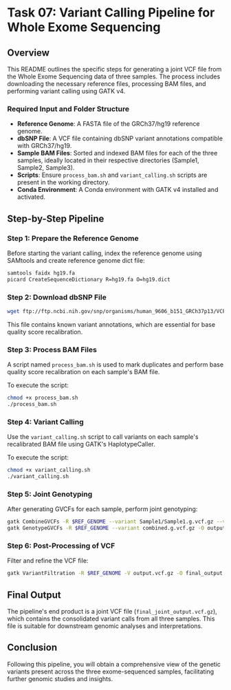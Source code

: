 # Task 07: Variant Calling Pipeline for Whole Exome Sequencing

## Overview
This README outlines the specific steps for generating a joint VCF file from the Whole Exome Sequencing data of three samples. The process includes downloading the necessary reference files, processing BAM files, and performing variant calling using GATK v4.
### Required Input and Folder Structure
- **Reference Genome**: A FASTA file of the GRCh37/hg19 reference genome. 
- **dbSNP File**: A VCF file containing dbSNP variant annotations compatible with GRCh37/hg19.
- **Sample BAM Files**: Sorted and indexed BAM files for each of the three samples, ideally located in their respective directories (Sample1, Sample2, Sample3).
- **Scripts**: Ensure `process_bam.sh` and `variant_calling.sh` scripts are present in the working directory.
- **Conda Environment**: A Conda environment with GATK v4 installed and activated.

## Step-by-Step Pipeline

### Step 1: Prepare the Reference Genome

Before starting the variant calling, index the reference genome using SAMtools and create reference genome dict file:

```bash
samtools faidx hg19.fa
picard CreateSequenceDictionary R=hg19.fa O=hg19.dict
```

### Step 2: Download dbSNP File
```bash
wget ftp://ftp.ncbi.nih.gov/snp/organisms/human_9606_b151_GRCh37p13/VCF/00-All.vcf.gz
```
This file contains known variant annotations, which are essential for base quality score recalibration.

### Step 3: Process BAM Files
A script named `process_bam.sh` is used to mark duplicates and perform base quality score recalibration on each sample's BAM file.

To execute the script:
```bash
chmod +x process_bam.sh
./process_bam.sh
```

### Step 4: Variant Calling
Use the `variant_calling.sh` script to call variants on each sample's recalibrated BAM file using GATK's HaplotypeCaller.

To execute the script:
```bash
chmod +x variant_calling.sh
./variant_calling.sh
```

### Step 5: Joint Genotyping
After generating GVCFs for each sample, perform joint genotyping:
```bash
gatk CombineGVCFs -R $REF_GENOME --variant Sample1/Sample1.g.vcf.gz --variant Sample2/Sample2.g.vcf.gz --variant Sample3/Sample3.g.vcf.gz -O combined.g.vcf.gz
gatk GenotypeGVCFs -R $REF_GENOME --variant combined.g.vcf.gz -O output.vcf.gz
```

### Step 6: Post-Processing of VCF
Filter and refine the VCF file:
```bash
gatk VariantFiltration -R $REF_GENOME -V output.vcf.gz -O final_output.vcf.gz
```

## Final Output

The pipeline's end product is a joint VCF file (`final_joint_output.vcf.gz`), which contains the consolidated variant calls from all three samples. This file is suitable for downstream genomic analyses and interpretations.

## Conclusion

Following this pipeline, you will obtain a comprehensive view of the genetic variants present across the three exome-sequenced samples, facilitating further genomic studies and insights.
